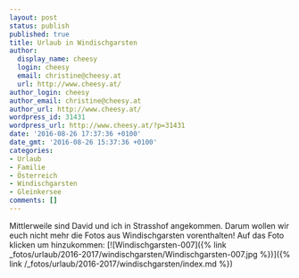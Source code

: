 ```yaml
---
layout: post
status: publish
published: true
title: Urlaub in Windischgarsten
author:
  display_name: cheesy
  login: cheesy
  email: christine@cheesy.at
  url: http://www.cheesy.at/
author_login: cheesy
author_email: christine@cheesy.at
author_url: http://www.cheesy.at/
wordpress_id: 31431
wordpress_url: http://www.cheesy.at/?p=31431
date: '2016-08-26 17:37:36 +0100'
date_gmt: '2016-08-26 15:37:36 +0100'
categories:
- Urlaub
- Familie
- Österreich
- Windischgarsten
- Gleinkersee
comments: []
---
```

Mittlerweile sind David und ich in Strasshof angekommen. Darum wollen wir euch nicht mehr die Fotos aus Windischgarsten vorenthalten!
Auf das Foto klicken um hinzukommen:
[![Windischgarsten-007]({% link _fotos/urlaub/2016-2017/windischgarsten/Windischgarsten-007.jpg %})]({% link /_fotos/urlaub/2016-2017/windischgarsten/index.md %})

